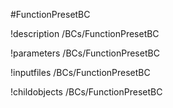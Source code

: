 <!-- MOOSE Object Documentation Stub: Remove this when content is added. -->
#FunctionPresetBC

!description /BCs/FunctionPresetBC

!parameters /BCs/FunctionPresetBC

!inputfiles /BCs/FunctionPresetBC

!childobjects /BCs/FunctionPresetBC
